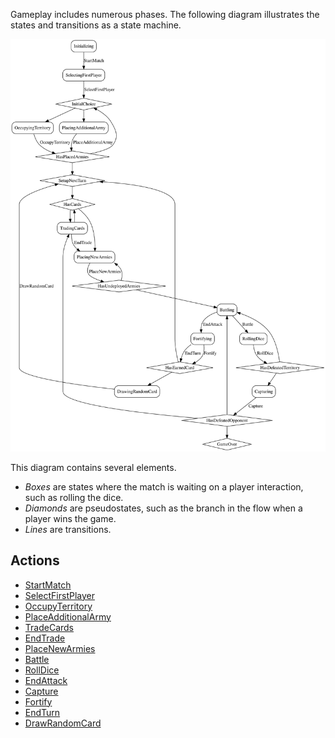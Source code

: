 
Gameplay includes numerous phases.
The following diagram illustrates the states and transitions as a state machine.

![State Machine](state-machine.svg)

This diagram contains several elements.
* _Boxes_ are states where the match is waiting on a player interaction, such as rolling the dice.
* _Diamonds_ are pseudostates, such as the branch in the flow when a player wins the game.
* _Lines_ are transitions.

## Actions
* [StartMatch](actions/startmatch.html)
* [SelectFirstPlayer](actions/selectfirstplayer.html)
* [OccupyTerritory](actions/occupyterritory.html)
* [PlaceAdditionalArmy](actions/placeadditionalarmy.html)
* [TradeCards](actions/tradecards.html)
* [EndTrade](actions/endtrade.html)
* [PlaceNewArmies](actions/placenewarmies.html)
* [Battle](actions/battle.html)
* [RollDice](actions/rolldice.html)
* [EndAttack](actions/endattack.html)
* [Capture](actions/capture.html)
* [Fortify](actions/fortify.html)
* [EndTurn](actions/endturn.html)
* [DrawRandomCard](actions/drawrandomcard.html)
  